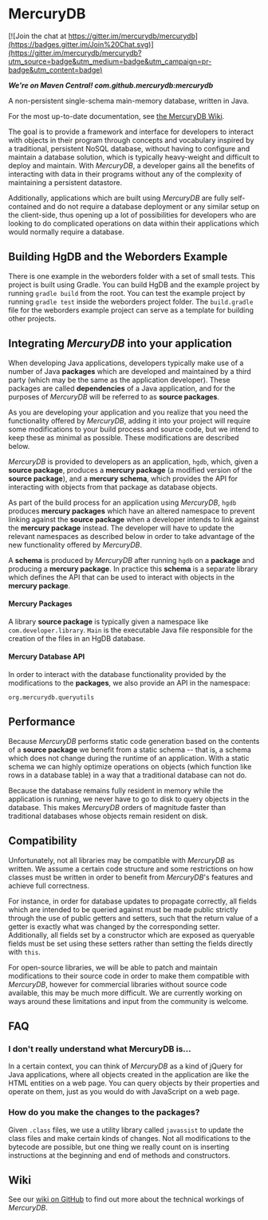 # MercuryDB

[![Join the chat at https://gitter.im/mercurydb/mercurydb](https://badges.gitter.im/Join%20Chat.svg)](https://gitter.im/mercurydb/mercurydb?utm_source=badge&utm_medium=badge&utm_campaign=pr-badge&utm_content=badge)

***We're on Maven Central! com.github.mercurydb:mercurydb***

A non-persistent single-schema main-memory database, written in Java.

For the most up-to-date documentation, see [the MercuryDB Wiki](https://github.com/mercurydb/mercurydb/wiki/).

The goal is to provide a framework and interface for developers to interact with objects in their program through concepts and vocabulary inspired by a traditional, persistent NoSQL database, without having to configure and maintain a database solution, which is typically heavy-weight and difficult to deploy and maintain. With _MercuryDB_, a developer gains all the benefits of interacting with data in their programs without any of the complexity of maintaining a persistent datastore. 

Additionally, applications which are built using _MercuryDB_ are fully self-contained and do not require a database deployment or any similar setup on the client-side, thus opening up a lot of possibilities for developers who are looking to do complicated operations on data within their applications which would normally require a database.

## Building HgDB and the Weborders Example ##

There is one example in the weborders folder with a set of small tests. This project is built using Gradle. You can build HgDB and the example project by running `gradle build` from the root. You can test the example project by running `gradle test` inside the weborders project folder. The `build.gradle` file for the weborders example project can serve as a template for building other projects.

## Integrating _MercuryDB_ into your application

When developing Java applications, developers typically make use of a number of Java __packages__ which are developed and maintained by a third party (which may be the same as the application developer). These packages are called __dependencies__ of a Java application, and for the purposes of _MercuryDB_ will be referred to as __source packages__.

As you are developing your application and you realize that you need the functionality offered by _MercuryDB_, adding it into your project will require some modifications to your build process and source code, but we intend to keep these as minimal as possible. These modifications are described below.

_MercuryDB_ is provided to developers as an application, `hgdb`, which, given a __source package__, produces a __mercury package__ (a modified version of the __source package__), and a __mercury schema__, which provides the API for interacting with objects from that package as database objects.

As part of the build process for an application using _MercuryDB_, `hgdb` produces __mercury packages__ which have an altered namespace to prevent linking against the __source package__ when a developer intends to link against the __mercury package__ instead. The developer will have to update the relevant namespaces as described below in order to take advantage of the new functionality offered by _MercuryDB_.

A __schema__ is produced by _MercuryDB_ after running `hgdb` on a __package__ and producing a __mercury package__. In practice this __schema__ is a separate library which defines the API that can be used to interact with objects in the __mercury package__.

#### Mercury Packages

A library __source package__ is typically given a namespace like `com.developer.library`. `Main` is the executable Java file responsible for the creation of the files in an HgDB database.

#### Mercury Database API

In order to interact with the database functionality provided by the modifications to the __packages__, we also provide an API in the namespace:

`org.mercurydb.queryutils`

## Performance

Because _MercuryDB_ performs static code generation based on the contents of a __source package__ we benefit from a static schema -- that is, a schema which does not change during the runtime of an application. With a static schema we can highly optimize operations on objects (which function like rows in a database table) in a way that a traditional database can not do.

Because the database remains fully resident in memory while the application is running, we never have to go to disk to query objects in the database. This makes _MercuryDB_ orders of magnitude faster than traditional databases whose objects remain resident on disk.

## Compatibility

Unfortunately, not all libraries may be compatible with _MercuryDB_ as written. We assume a certain code structure and some restrictions on how classes must be written in order to benefit from _MercuryDB_'s features and achieve full correctness.

For instance, in order for database updates to propagate correctly, all fields which are intended to be queried against must be made public strictly through the use of public getters and setters, such that the return value of a getter is exactly what was changed by the corresponding setter. Additionally, all fields set by a constructor which are exposed as queryable fields must be set using these setters rather than setting the fields directly with `this`.

For open-source libraries, we will be able to patch and maintain modifications to their source code in order to make them compatible with _MercuryDB_, however for commercial libraries without source code available, this may be much more difficult. We are currently working on ways around these limitations and input from the community is welcome.

## FAQ

### I don't really understand what MercuryDB is...

In a certain context, you can think of _MercuryDB_ as a kind of jQuery for Java applications, where all objects created in the application are like the HTML entities on a web page. You can query objects by their properties and operate on them, just as you would do with JavaScript on a web page.

### How do you make the changes to the packages?

Given `.class` files, we use a utility library called `javassist` to update the class files and make certain kinds of changes. Not all modifications to the bytecode are possible, but one thing we really count on is inserting instructions at the beginning and end of methods and constructors.

## Wiki

See our [wiki on GitHub](https://github.com/mercurydb/mercurydb/wiki) to find out more about the technical workings of _MercuryDB_.
